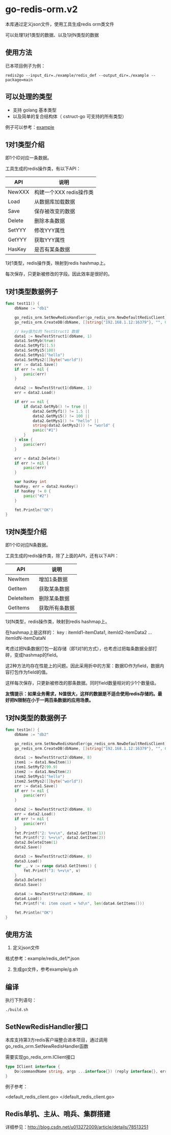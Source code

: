 # go-redis-orm.v2

本库通过定义json文件，使用工具生成redis orm类文件

可以处理1对1类型的数据、以及1对N类型的数据

## 使用方法

已本项目例子为例：

```shell
redis2go --input_dir=./example/redis_def --output_dir=./example --package=main
```

## 可以处理的类型

- 支持 golang 基本类型
- 以及简单的复合结构体（ cstruct-go 可支持的所有类型）

例子可以参考：[example](example)

## 1对1类型介绍

即1个ID对应一条数据。

工具生成的redis操作类，有以下API：

API    | 说明
------ | ----------------
NewXXX | 构建一个XXX redis操作类
Load   | 从数据库加载数据
Save   | 保存被改变的数据
Delete | 删除本条数据
SetYYY | 修改YYY属性
GetYYY | 获取YYY属性
HasKey | 是否有某条数据

1对1类型，redis操作类，映射到redis hashmap上。

每次保存，只更新被修改的字段。因此效率是很好的。

## 1对1类型数据例子

```go
func test11() {
    dbName := "db1"

    go_redis_orm.SetNewRedisHandler(go_redis_orm.NewDefaultRedisClient)
    go_redis_orm.CreateDB(dbName, []string{"192.168.1.12:16379"}, "", 0)

    // key值为1的 TestStruct1 数据
    data1 := NewTestStruct1(dbName, 1)
    data1.SetMyb(true)
    data1.SetMyf1(1.5)
    data1.SetMyi5(100)
    data1.SetMys1("hello")
    data1.SetMys2([]byte("world"))
    err := data1.Save()
    if err != nil {
        panic(err)
    }

    data2 := NewTestStruct1(dbName, 1)
    err = data2.Load()

    if err == nil {
        if data2.GetMyb() != true ||
            data2.GetMyf1() != 1.5 ||
            data2.GetMyi5() != 100 ||
            data2.GetMys1() != "hello" ||
            string(data2.GetMys2()) != "world" {
            panic("#1")
        }
    } else {
        panic(err)
    }

    err = data2.Delete()
    if err != nil {
        panic(err)
    }

    var hasKey int
    hasKey, err = data2.HasKey()
    if hasKey != 0 {
        panic("#2")
    }

    fmt.Println("OK")
}
```

## 1对N类型介绍

即1个ID对应N条数据。

工具生成的redis操作类，除了上面的API，还有以下API：

API        | 说明
---------- | -------
NewItem    | 增加1条数据
GetItem    | 获取某条数据
DeleteItem | 删除某条数据
GetItems   | 获取所有条数据

1对N类型，redis操作类，映射到redis hashmap上。

在hashmap上是这样的： key : itemId1-itemData1, itemId2-itemData2 ... itemIdN-itemDataN

考虑过把N条数据打包一起存储（即1对1的方式），也考虑过把每条数据全部打碎，变成hashmap的field。

这2种方法均存在性能上的问题。因此采用折中的方案：数据ID作为field，数据内容打包作为field的值。

这样每次保存，只更新被修改的那条数据。同时field数量相对的少1个数量级。

**友情提示：如果业务需求，N值很大，这样的数据是不适合使用redis存储的。最好把N限制在小于一两百条数据的应用场景。**

## 1对N类型的数据例子

```go
func test1n() {
    dbName := "db2"

    go_redis_orm.SetNewRedisHandler(go_redis_orm.NewDefaultRedisClient)
    go_redis_orm.CreateDB(dbName, []string{"192.168.1.12:16379"}, "", 0)

    data1 := NewTestStruct2(dbName, 8)
    item1 := data1.NewItem(1)
    item1.SetMyf2(99.9)
    item2 := data1.NewItem(2)
    item2.SetMys1("hello")
    item2.SetMys2([]byte("world"))
    err := data1.Save()
    if err != nil {
        panic(err)
    }

    data2 := NewTestStruct2(dbName, 8)
    err = data2.Load()
    if err != nil {
        panic(err)
    }
    fmt.Printf("2: %+v\n", data2.GetItem(1))
    fmt.Printf("2: %+v\n", data2.GetItem(2))
    data2.DeleteItem(1)
    data2.Save()

    data3 := NewTestStruct2(dbName, 8)
    data3.Load()
    for _, v := range data3.GetItems() {
        fmt.Printf("3: %+v\n", v)
    }
    data3.Delete()
    data3.Save()

    data4 := NewTestStruct2(dbName, 8)
    data4.Load()
    fmt.Printf("4: item count = %d\n", len(data4.GetItems()))

    fmt.Println("OK")
}
```

## 使用方法

1. 定义json文件

  格式参考：example/redis_def/*.json

2. 生成go文件，参考example/g.sh

## 编译

执行下列语句：

```shell
./build.sh
```

## SetNewRedisHandler接口

本库支持第3方redis客户端整合进本项目，通过调用go_redis_orm.SetNewRedisHandler函数

需要实现go_redis_orm.IClient接口

```go
type IClient interface {
    Do(commandName string, args ...interface{}) (reply interface{}, err error)
}
```

例子参考：

<default_redis_client.go>
</default_redis_client.go>

## Redis单机、主从、哨兵、集群搭建

详细参见：<http://blog.csdn.net/u013272009/article/details/78513251>
